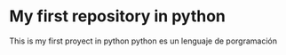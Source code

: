 # My first repository in python

This is my first proyect in python
python es un lenguaje de porgramación 